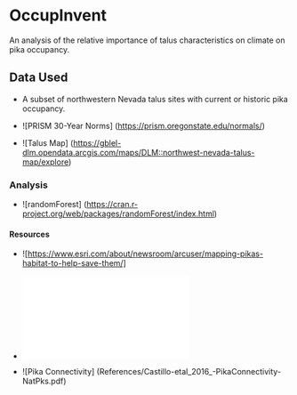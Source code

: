 # OccupInvent
An analysis of the relative importance of talus characteristics on climate on pika occupancy.

## Data Used
 - A subset of northwestern Nevada talus sites with current or historic pika occupancy.

 - ![PRISM 30-Year Norms] (https://prism.oregonstate.edu/normals/)

 - ![Talus Map] (https://gblel-dlm.opendata.arcgis.com/maps/DLM::northwest-nevada-talus-map/explore)

### Analysis
 - ![randomForest] (https://cran.r-project.org/web/packages/randomForest/index.html)


#### Resources
 - ![https://www.esri.com/about/newsroom/arcuser/mapping-pikas-habitat-to-help-save-them/]

 - ![Northwest Nevada Pika Distribution](References/Jeffress_NWNVPika_2017.pdf)

 - ![Pika Connectivity] (References/Castillo-etal_2016_-PikaConnectivity-NatPks.pdf)


